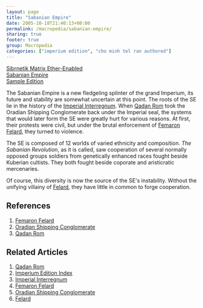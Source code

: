 ```yaml
---
layout: page
title: "Sabanian Empire"
date: 2005-10-18T21:40:13+00:00
permalink: /macropedia/sabanian-empire/
sharing: true
footer: true
group: Macropedia
categories: ["imperium edition", "cho minh tel ran authored"]
---
```


<div class='row'>
	<div class='col-md-4'><a href='/macropedia/s-me-e'>Sibrnetik Matrix Ether-Enabled</a></div>
	<div class='col-md-4'><a href='/macropedia/sabanian-empire'>Sabanian Empire</a></div>
	<div class='col-md-4'><a href='/macropedia/sample-edition'>Sample Edition</a></div>
</div>


The Sabanian Empire is a new fledgeling splinter of the grand Imperium, its future and stability are somewhat uncertain at this point. The roots of the SE lie in the history of the [Imperial Interregnum](/macropedia/imperial-interregnum). When [Qadan Rom](/macropedia/qadan-rom) took the Oradian Shipping Conglomerate back under the Imperial seal, the systems that would later form the SE were greatly hurt for various reasons. At first, their protests were civil, but under the brutal enforcement of [Femaron Felard](/macropedia/femaron-felard), they turned to violence. 

The SE is composed of 12 worlds of varied ethnicity and composition. _The Sabanian Revolution_, as it is called, saw cooperation of several normally opposed groups soldiers from genetically enhanced races fought beside Kuberian cultists. They both fought beside coporate and aristicratic mercenaries.

Of course, this diversity is now the source of the SE's instability. Without the unifying villainy of [Felard](/macropedia/femaron-felard), they have little in common to forge cooperation. 

## References
1. [Femaron Felard](/macropedia/femaron-felard)
1. [Oradian Shipping Conglomerate](/macropedia/oradian-shipping-conglomerate)
1. [Qadan Rom](/macropedia/qadan-rom)

## Related Articles

1. [Qadan Rom](/macropedia/qadan-rom)
2. [Imperium Edition Index](/macropedia/imperium-edition-index)
3. [Imperial Interregnum](/macropedia/imperial-interregnum)
4. [Femaron Felard](/macropedia/femaron-felard)
5. [Oradian Shipping Conglomerate](/macropedia/oradian-shipping-conglomerate)
6. [Felard](/macropedia/femaron-felard)



 
